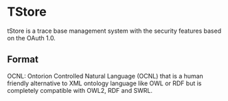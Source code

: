 TStore
======

tStore is a trace base management system with the security features based on the OAuth 1.0.


Format
----------------
OCNL: Ontorion Controlled Natural Language (OCNL) that is a human friendly alternative to XML ontology language like OWL or RDF but is completely compatible with OWL2, RDF and SWRL.
